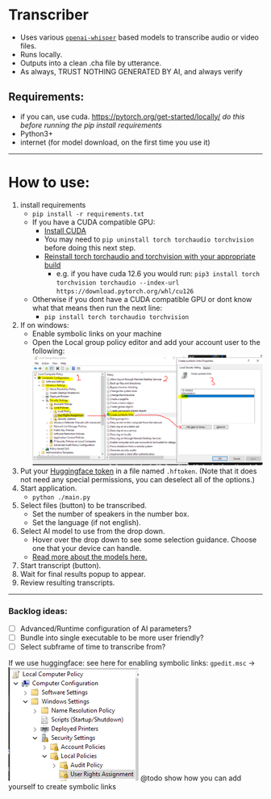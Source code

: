 # Transcriber
- Uses various [`openai-whisper`](https://github.com/openai/whisper) based models to transcribe audio or video files.
- Runs locally.
- Outputs into a clean .cha file by utterance.
- As always, TRUST NOTHING GENERATED BY AI, and always verify

## Requirements:
- if you can, use cuda. https://pytorch.org/get-started/locally/ _do this before running the pip install requirements_
- Python3+
- internet (for model download, on the first time you use it)

---
# How to use:
1. install requirements
    - `pip install -r requirements.txt`
    - If you have a CUDA compatible GPU: 
        - [Install CUDA](https://docs.nvidia.com/cuda/cuda-quick-start-guide/)
        - You may need to `pip uninstall torch torchaudio torchvision` before doing this next step.
        - [Reinstall torch torchaudio and torchvision with your appropriate build](https://pytorch.org/get-started/locally/)
            - e.g. if you have cuda 12.6 you would run: `pip3 install torch torchvision torchaudio --index-url https://download.pytorch.org/whl/cu126`
    - Otherwise if you dont have a CUDA compatible GPU or dont know what that means then run the next line:
        - `pip install torch torchaudio torchvision`
1. If on windows: 
    - Enable symbolic links on your machine
    - Open the Local group policy editor and add your account user to the following:
    ![Follow these steps](docs\readme_add_symlinks.png)
1. Put your [Huggingface token](https://huggingface.co/docs/hub/en/security-tokens) in a file named `.hftoken`. (Note that it does not need any special permissions, you can deselect all of the options.)
1. Start application.
    - `python ./main.py`
1. Select files (button) to be transcribed.
    - Set the number of speakers in the number box.
    - Set the language (if not english).
1. Select AI model to use from the drop down.
    - Hover over the drop down to see some selection guidance. Choose one that your device can handle.
    - [Read more about the models here.](https://github.com/openai/whisper?tab=readme-ov-file#available-models-and-languages)
4. Start transcript (button).
5. Wait for final results popup to appear.
6. Review resulting transcripts.

---
### Backlog ideas:
- [ ] Advanced/Runtime configuration of AI parameters?
- [ ] Bundle into single executable to be more user friendly?
- [ ] Select subframe of time to transcribe from?

If we use huggingface:
see here for enabling symbolic links:
`gpedit.msc` -> 
![alt text](docs\readme_hf_allow_symlink.png)
@todo show how you can add yourself to create symbolic links


